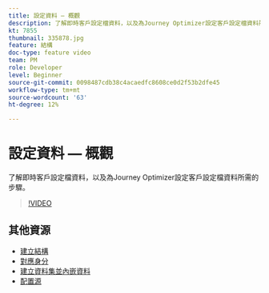 ```yaml
---
title: 設定資料 — 概觀
description: 了解即時客戶設定檔資料，以及為Journey Optimizer設定客戶設定檔資料所需的步驟。
kt: 7855
thumbnail: 335878.jpg
feature: 結構
doc-type: feature video
team: PM
role: Developer
level: Beginner
source-git-commit: 0098487cdb38c4acaedfc8608ce0d2f53b2dfe45
workflow-type: tm+mt
source-wordcount: '63'
ht-degree: 12%

---
```



# 設定資料 — 概觀

了解即時客戶設定檔資料，以及為Journey Optimizer設定客戶設定檔資料所需的步驟。

>[!VIDEO](https://video.tv.adobe.com/v/335878?quality=12)

## 其他資源

* [建立結構](/help/set-up-data/create-schema.md)
* [對應身分](/help/set-up-data/map-identities.md)
* [建立資料集並內嵌資料](/help/set-up-data/create-datasets-and-ingest-data.md)
* [配置源](/help/set-up-data/configure-sources.md)
